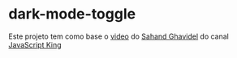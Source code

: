 # dark-mode-toggle
Este projeto tem como base o [video](https://www.youtube.com/watch?v=EWv2jnhZErc&amp;t=34121s) do [Sahand Ghavidel](https://github.com/sahandghavidel) do canal [JavaScript King](https://www.youtube.com/@JavaScriptKing)
